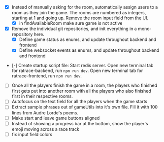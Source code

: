 - [x] Instead of manually asking for the room, automatically assign users to a room as they join the game. The rooms are numbered as integers, starting at 1 and going up. Remove the room input field from the UI.
    - [x] in findAvailableRoom make sure game is not active
- [x] Remove the individual git repositories, and init everything in a mono-repository here.
    - [x] Define game status as enums, and update throughout backend and frontend
    - [x] Define websocket events as enums, and update throughout backend and frontend
- [-] Create startup script file: Start redis server. Open new terminal tab for ratrace-backend, run `npm run dev`. Open new terminal tab for ratrace-frontend, run `npm run dev`. 
- [ ] Once all the players finish the game in a room, the players who finished first gets put into another room with all the players who also finished first in their respective rooms.
- [ ] Autofocus on the text field for all the players when the game starts
- [ ] Extract sample phrases out of gameUtils into it's own file. Fill it with 100 lines from Audre Lorde's poems.
- [ ] Make start and leave game buttons aligned
- [ ] Instead of showing a progress bar at the bottom, show the player's emoji moving across a race track
- [ ] fix input field colors
